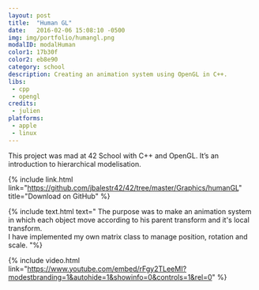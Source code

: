 ```yaml
---
layout: post
title:  "Human GL"
date:   2016-02-06 15:08:10 -0500
img: img/portfolio/humangl.png
modalID: modalHuman
color1: 17b30f
color2: eb8e90
category: school
description: Creating an animation system using OpenGL in C++.
libs:
 - cpp
 - opengl
credits:
 - julien
platforms:
 - apple
 - linux
---
```

This project was mad at 42 School with C++ and OpenGL.
It’s an introduction to hierarchical modelisation.

{% include link.html link="https://github.com/jbalestr42/42/tree/master/Graphics/humanGL" title="Download on GitHub" %}

{% include text.html text="
The purpose was to make an animation system in which each object move according to his parent transform and it's local transform.<br/>
I have implemented my own matrix class to manage position, rotation and scale.
"%}

{% include video.html link="https://www.youtube.com/embed/rFgy2TLeeMI?modestbranding=1&autohide=1&showinfo=0&controls=1&rel=0" %}

